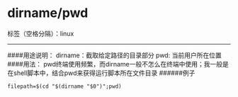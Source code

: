 # dirname/pwd

标签（空格分隔）：linux

---

####用途说明：
        dirname：截取给定路径的目录部分
        pwd: 当前用户所在位置
####用法：
        pwd终端使用频繁，而dirname一般不怎么在终端中使用；我一般是在shell脚本中，结合pwd来获得运行脚本所在文件目录
######例子
```shell
filepath=$(cd "$(dirname "$0")";pwd)
```



